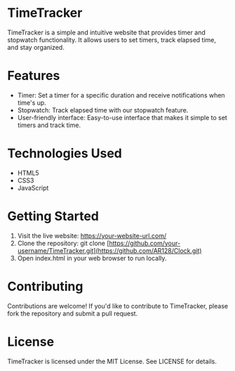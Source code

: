 # TimeTracker

TimeTracker is a simple and intuitive website that provides timer and stopwatch functionality. It allows users to set timers, track elapsed time, and stay organized.

# Features
- Timer: Set a timer for a specific duration and receive notifications when time's up.
- Stopwatch: Track elapsed time with our stopwatch feature.
- User-friendly interface: Easy-to-use interface that makes it simple to set timers and track time.

# Technologies Used
- HTML5
- CSS3
- JavaScript

# Getting Started
1. Visit the live website: https://your-website-url.com/
2. Clone the repository: git clone [https://github.com/your-username/TimeTracker.git](https://github.com/AR128/Clock.git)
3. Open index.html in your web browser to run locally.

# Contributing
Contributions are welcome! If you'd like to contribute to TimeTracker, please fork the repository and submit a pull request.

# License
TimeTracker is licensed under the MIT License. See LICENSE for details.
